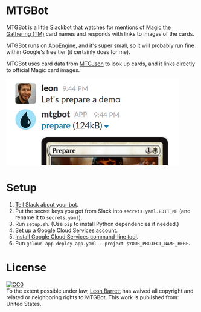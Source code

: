 # MTGBot

MTGBot is a little [Slack][]bot that watches for mentions of [Magic the
Gathering (TM)][MTG] card names and responds with links to images of the cards.

MTGBot runs on [AppEngine][], and it's super small, so it will probably run
fine within Google's free tier (it certainly does for me).

MTGBot uses card data from [MTGJson][] to look up cards, and it links directly
to official Magic card images.

![MTGBot demo image](mtgbot.png)

[Slack]: https://slack.com/
[MTG]: http://magic.wizards.com/
[AppEngine]: https://mtgjson.com://cloud.google.com/appengine/
[MTGJson]: https://mtgjson.com/

# Setup

1. [Tell Slack about your bot](https://api.slack.com/apps/).
2. Put the secret keys you got from Slack into `secrets.yaml.EDIT_ME` (and
   rename it to `secrets.yaml`).
3. Run `setup.sh`. (Use `pip` to install Python dependencies if needed.)
4. [Set up a Google Cloud Services account](https://cloud.google.com/).
5. [Install Google Cloud Services command-line tool](https://cloud.google.com/sdk/gcloud/).
6. Run `gcloud app deploy app.yaml --project $YOUR_PROJECT_NAME_HERE`.

# License

<a rel="license"
    href="http://creativecommons.org/publicdomain/zero/1.0/">
  <img src="http://i.creativecommons.org/p/zero/1.0/88x31.png" style="border-style: none;" alt="CC0" />
</a>
<br />
To the extent possible under law,
<a rel="dct:publisher"
    href="https://github.com/leonbarrett/">
  <span property="dct:title">Leon Barrett</span></a>
has waived all copyright and related or neighboring rights to
<span property="dct:title">MTGBot</span>.
This work is published from:
<span property="vcard:Country" datatype="dct:ISO3166"
    content="US" about="https://github.com/leonbarrett/mtgbot">
United States</span>.

